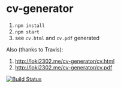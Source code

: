 cv-generator
============

1. `npm install`
2. `npm start`
3. see `cv.html` and `cv.pdf` generated

Also (thanks to Travis):

1. http://loki2302.me/cv-generator/cv.html
2. http://loki2302.me/cv-generator/cv.pdf

[![Build Status](https://travis-ci.org/loki2302/cv-generator.png?branch=master)](https://travis-ci.org/loki2302/cv-generator)
